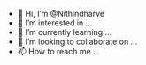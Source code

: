 - 👋 Hi, I’m @Nithindharve
- 👀 I’m interested in ...
- 🌱 I’m currently learning ...
- 💞️ I’m looking to collaborate on ...
- 📫 How to reach me ...

<!---
Nithindharve/Nithindharve is a ✨ special ✨ repository because its `README.md` (this file) appears on your GitHub profile.
You can click the Preview link to take a look at your changes.
--->
